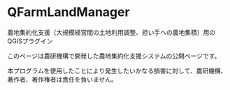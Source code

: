 # QFarmLandManager
農地集約化支援（大規模経営間の土地利用調整、担い手への農地集積）用のQGISプラグイン

このページは農研機構で開発した農地集約化支援システムの公開ページです。



本プログラムを使用したことにより発生したいかなる損害に対して、農研機構、著作者、著作権者は責任を負いません。

